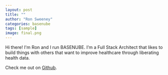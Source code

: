```yaml
---
layout: post
title: ""
author: "Ron Sweeney"
categories: basenube
tags: [sample]
image: final.png
---
```


Hi there! I'm Ron and I run BASENUBE.  I’m a Full Stack Architect that likes to build things with others that want to improve healthcare through liberating health data.  

Check me out on <a href="http://github.com/sween" target="_blank">Github</a>.


